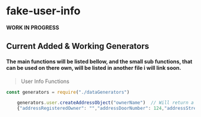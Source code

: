 # fake-user-info
**WORK IN PROGRESS**
## Current Added & Working Generators
#### The main functions will be listed bellow, and the small sub functions, that can be used on there own, will be listed in another file i will link soon.

> User Info Functions

```javascript
const generators = require("./dataGenerators")

    generators.user.createAddressObject("ownerName")  // Will return a address object with the optional arguent of owner.
    {"addressRegisteredOwner": "","addressDoorNumber": 124,"addressStreetName": "Addle Hill","addressCity": "Plymouth","addressCounty": "Lincolnshire","addressPostCode": "HR1 1NN"}
```
    

